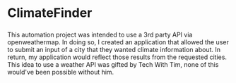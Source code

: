 # ClimateFinder

#####
This automation project was intended to use a 3rd party API via openweathermap. In doing so, I created an application that allowed the user to submit an input of a city that they wanted climate information about. In return, my application would reflect those results from the requested cities. This idea to use a weather API was gifted by Tech With Tim, none of this would've been possible without him.
